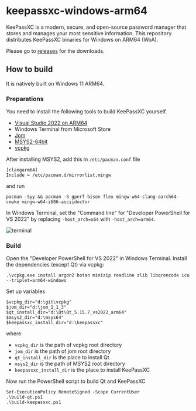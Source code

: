 # keepassxc-windows-arm64
KeePassXC is a modern, secure, and open-source password manager that stores and manages your most sensitive information. This repository distributes KeePassXC binaries for Windows on ARM64 (WoA).

Please go to [releases](https://github.com/minnyres/keepassxc-windows-arm64/releases) for the downloads.

## How to build

It is natively built on Windows 11 ARM64.

### Preparations

You need to install the following tools to build KeePassXC yourself.
+ [Visual Studio 2022 on ARM64](https://devblogs.microsoft.com/visualstudio/arm64-visual-studio-is-officially-here/)
+ Windows Terminal from Microsoft Store
+ [Jom](https://wiki.qt.io/Jom)
+ [MSYS2-64bit](https://www.msys2.org/)
+ [vcpkg](https://vcpkg.io/en/index.html)

After installing MSYS2, add this in `/etc/pacman.conf` file
```
[clangarm64]
Include = /etc/pacman.d/mirrorlist.mingw
```
and run
```
pacman -Syy && pacman -S gperf bison flex mingw-w64-clang-aarch64-cmake mingw-w64-i686-asciidoctor 
```

In Windows Terminal, set the "Command line" for "Developer PowerShell for VS 2022" by replacing `-host_arch=x64` with `-host_arch=arm64`.

![terminal](https://user-images.githubusercontent.com/40790553/204278525-3034871a-4afb-49b3-84de-5b2398ba9434.png)

### Build 

Open the "Developer PowerShell for VS 2022" in Windows Terminal. Install the dependencies (except Qt) via vcpkg:
```
.\vcpkg.exe install argon2 botan minizip readline zlib libqrencode icu --triplet=arm64-windows
```
Set up variables
```
$vcpkg_dir="d:\git\vcpkg"
$jom_dir="d:\jom_1_1_3"
$qt_install_dir="d:\Qt\Qt_5.15.7_vs2022_arm64"
$msys2_dir="d:\msys64"
$keepassxc_install_dir="d:\keepassxc"
```
where 
+ `vcpkg_dir` is the path of vcpkg root directory
+ `jom_dir` is the path of jom root directory
+ `qt_install_dir` is the place to install Qt
+ `msys2_dir` is the path of MSYS2 root directory
+ `keepassxc_install_dir` is the place to install KeePassXC

Now run the PowerShell script to build Qt and KeePassXC
```
Set-ExecutionPolicy RemoteSigned -Scope CurrentUser
.\build-qt.ps1
.\build-keepassxc.ps1
```
